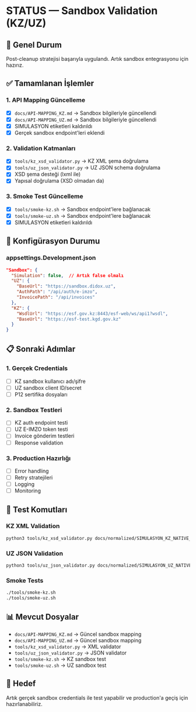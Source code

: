 # STATUS — Sandbox Validation (KZ/UZ)

## 🎯 **Genel Durum**

Post-cleanup stratejisi başarıyla uygulandı. Artık sandbox entegrasyonu için hazırız.

## ✅ **Tamamlanan İşlemler**

### **1. API Mapping Güncelleme**
- [x] `docs/API-MAPPING_KZ.md` → Sandbox bilgileriyle güncellendi
- [x] `docs/API-MAPPING_UZ.md` → Sandbox bilgileriyle güncellendi
- [x] SIMULASYON etiketleri kaldırıldı
- [x] Gerçek sandbox endpoint'leri eklendi

### **2. Validation Katmanları**
- [x] `tools/kz_xsd_validator.py` → KZ XML şema doğrulama
- [x] `tools/uz_json_validator.py` → UZ JSON schema doğrulama
- [x] XSD şema desteği (lxml ile)
- [x] Yapısal doğrulama (XSD olmadan da)

### **3. Smoke Test Güncelleme**
- [x] `tools/smoke-kz.sh` → Sandbox endpoint'lere bağlanacak
- [x] `tools/smoke-uz.sh` → Sandbox endpoint'lere bağlanacak
- [x] SIMULASYON etiketleri kaldırıldı

## 🔧 **Konfigürasyon Durumu**

### **appsettings.Development.json**
```json
"Sandbox": {
  "Simulation": false,  // Artık false olmalı
  "UZ": {
    "BaseUrl": "https://sandbox.didox.uz",
    "AuthPath": "/api/auth/e-imzo",
    "InvoicePath": "/api/invoices"
  },
  "KZ": {
    "WsdlUrl": "https://esf.gov.kz:8443/esf-web/ws/api1?wsdl",
    "BaseUrl": "https://esf-test.kgd.gov.kz"
  }
}
```

## 📋 **Sonraki Adımlar**

### **1. Gerçek Credentials**
- [ ] KZ sandbox kullanıcı adı/şifre
- [ ] UZ sandbox client ID/secret
- [ ] P12 sertifika dosyaları

### **2. Sandbox Testleri**
- [ ] KZ auth endpoint testi
- [ ] UZ E-IMZO token testi
- [ ] Invoice gönderim testleri
- [ ] Response validation

### **3. Production Hazırlığı**
- [ ] Error handling
- [ ] Retry stratejileri
- [ ] Logging
- [ ] Monitoring

## 🚀 **Test Komutları**

### **KZ XML Validation**
```bash
python3 tools/kz_xsd_validator.py docs/normalized/SIMULASYON_KZ_NATIVE_*.xml
```

### **UZ JSON Validation**
```bash
python3 tools/uz_json_validator.py docs/normalized/SIMULASYON_UZ_NATIVE_*.json
```

### **Smoke Tests**
```bash
./tools/smoke-kz.sh
./tools/smoke-uz.sh
```

## 📊 **Mevcut Dosyalar**

- `docs/API-MAPPING_KZ.md` → Güncel sandbox mapping
- `docs/API-MAPPING_UZ.md` → Güncel sandbox mapping
- `tools/kz_xsd_validator.py` → XML validator
- `tools/uz_json_validator.py` → JSON validator
- `tools/smoke-kz.sh` → KZ sandbox test
- `tools/smoke-uz.sh` → UZ sandbox test

## 🎯 **Hedef**

Artık gerçek sandbox credentials ile test yapabilir ve production'a geçiş için hazırlanabiliriz.
